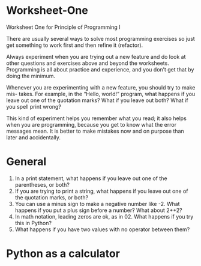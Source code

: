 # Worksheet-One
Worksheet One for Principle of Programming I

There are usually several ways to solve most programming exercises so just get something to work first and then refine it (refactor).

Always experiment when you are trying out a new feature and do look at other questions and exercises above and beyond the worksheets. 
Programming is all about practice and experience, and you don’t get that by doing the minimum.

Whenever you are experimenting with a new feature, you should try to make mis- takes. For example, in the “Hello, world!” program, what happens 
if you leave out one of the quotation marks? What if you leave out both? What if you spell print wrong?

This kind of experiment helps you remember what you read; it also helps when you are programming, because you get to know what the error messages mean. 
It is better to make mistakes now and on purpose than later and accidentally.

# General

1. In a print statement, what happens if you leave out one of the parentheses, or both?
2. If you are trying to print a string, what happens if you leave out one of the quotation marks, or both?
3. You can use a minus sign to make a negative number like -2. What happens if you put a plus sign before a number? What about 2++2?
4. In math notation, leading zeros are ok, as in 02. What happens if you try this in Python?
5. What happens if you have two values with no operator between them?

# Python as a calculator


